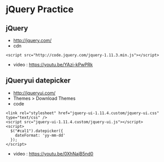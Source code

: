 # jQuery Practice

## jQuery
- http://jquery.com/
- cdn

```
<script src="http://code.jquery.com/jquery-1.11.3.min.js"></script>
```
- video : https://youtu.be/YAzi-kPwPRk

## jQueryui datepicker
- http://jqueryui.com/
 - Themes > Download Themes
- code

```
<link rel="stylesheet" href="jquery-ui-1.11.4.custom/jquery-ui.css" type="text/css" />
<script src="jquery-ui-1.11.4.custom/jquery-ui.js"></script>
<script>
  $("#cal1").datepicker({
    dateFormat: 'yy-mm-dd'
  });
</script>
```
- video : https://youtu.be/0XhNajB5nd0

